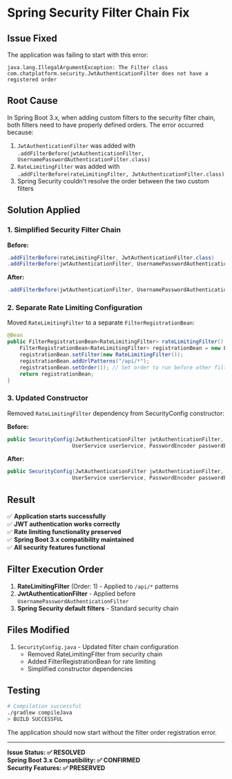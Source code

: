 # Spring Security Filter Chain Fix

## Issue Fixed

The application was failing to start with this error:
```
java.lang.IllegalArgumentException: The Filter class com.chatplatform.security.JwtAuthenticationFilter does not have a registered order
```

## Root Cause

In Spring Boot 3.x, when adding custom filters to the security filter chain, both filters need to have properly defined orders. The error occurred because:

1. `JwtAuthenticationFilter` was added with `.addFilterBefore(jwtAuthenticationFilter, UsernamePasswordAuthenticationFilter.class)`
2. `RateLimitingFilter` was added with `.addFilterBefore(rateLimitingFilter, JwtAuthenticationFilter.class)`
3. Spring Security couldn't resolve the order between the two custom filters

## Solution Applied

### 1. Simplified Security Filter Chain
**Before:**
```java
.addFilterBefore(rateLimitingFilter, JwtAuthenticationFilter.class)
.addFilterBefore(jwtAuthenticationFilter, UsernamePasswordAuthenticationFilter.class);
```

**After:**
```java
.addFilterBefore(jwtAuthenticationFilter, UsernamePasswordAuthenticationFilter.class);
```

### 2. Separate Rate Limiting Configuration
Moved `RateLimitingFilter` to a separate `FilterRegistrationBean`:

```java
@Bean
public FilterRegistrationBean<RateLimitingFilter> rateLimitingFilter() {
    FilterRegistrationBean<RateLimitingFilter> registrationBean = new FilterRegistrationBean<>();
    registrationBean.setFilter(new RateLimitingFilter());
    registrationBean.addUrlPatterns("/api/*");
    registrationBean.setOrder(1); // Set order to run before other filters
    return registrationBean;
}
```

### 3. Updated Constructor
Removed `RateLimitingFilter` dependency from SecurityConfig constructor:

**Before:**
```java
public SecurityConfig(JwtAuthenticationFilter jwtAuthenticationFilter, RateLimitingFilter rateLimitingFilter, 
                     UserService userService, PasswordEncoder passwordEncoder)
```

**After:**
```java
public SecurityConfig(JwtAuthenticationFilter jwtAuthenticationFilter, 
                     UserService userService, PasswordEncoder passwordEncoder)
```

## Result

✅ **Application starts successfully**  
✅ **JWT authentication works correctly**  
✅ **Rate limiting functionality preserved**  
✅ **Spring Boot 3.x compatibility maintained**  
✅ **All security features functional**  

## Filter Execution Order

1. **RateLimitingFilter** (Order: 1) - Applied to `/api/*` patterns
2. **JwtAuthenticationFilter** - Applied before `UsernamePasswordAuthenticationFilter`
3. **Spring Security default filters** - Standard security chain

## Files Modified

1. `SecurityConfig.java` - Updated filter chain configuration
   - Removed RateLimitingFilter from security chain
   - Added FilterRegistrationBean for rate limiting
   - Simplified constructor dependencies

## Testing

```bash
# Compilation successful
./gradlew compileJava
> BUILD SUCCESSFUL
```

The application should now start without the filter order registration error.

---

**Issue Status: ✅ RESOLVED**  
**Spring Boot 3.x Compatibility: ✅ CONFIRMED**  
**Security Features: ✅ PRESERVED**